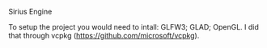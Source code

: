 Sirius Engine

To setup the project you would need to intall: GLFW3; GLAD; OpenGL. I did that through vcpkg (https://github.com/microsoft/vcpkg).